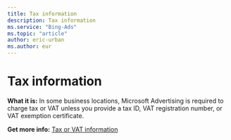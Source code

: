 ```yaml
---
title: Tax information
description: Tax information
ms.service: "Bing-Ads"
ms.topic: "article"
author: eric-urban
ms.author: eur
---
```


# Tax information

**What it is:**  In some business locations, Microsoft Advertising is required to charge tax or VAT unless you provide a tax ID, VAT registration number, or VAT exemption certificate.

**Get more info:**  [Tax or VAT information](../hlp_BA_CONC_TaxVATInfo.md)


